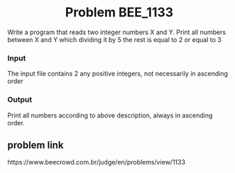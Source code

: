 <h1 align="center" id="title">Problem BEE_1133</h1>

<p id="description">Write a program that reads two integer numbers X and Y. Print all numbers between X and Y which dividing it by 5 the rest is equal to 2 or equal to 3

<h3>Input</h3>
The input file contains 2 any positive integers, not necessarily in ascending order</p>

<h3>Output</h3>
Print all numbers according to above description, always in ascending order.


<h2> problem  link </h2>

<p>https://www.beecrowd.com.br/judge/en/problems/view/1133</p>